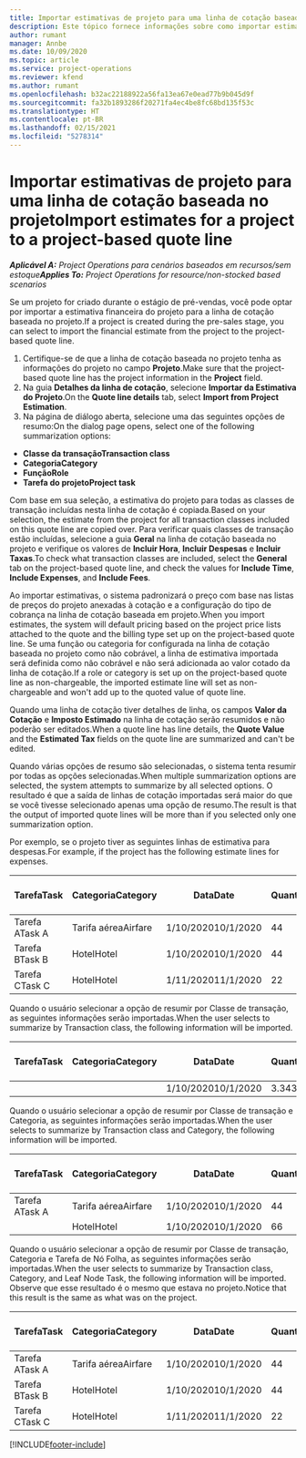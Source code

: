 ```yaml
---
title: Importar estimativas de projeto para uma linha de cotação baseada no projeto
description: Este tópico fornece informações sobre como importar estimativas de um projeto para uma linha de cotação.
author: rumant
manager: Annbe
ms.date: 10/09/2020
ms.topic: article
ms.service: project-operations
ms.reviewer: kfend
ms.author: rumant
ms.openlocfilehash: b32ac22188922a56fa13ea67e0ead77b9b045d9f
ms.sourcegitcommit: fa32b1893286f20271fa4ec4be8fc68bd135f53c
ms.translationtype: HT
ms.contentlocale: pt-BR
ms.lasthandoff: 02/15/2021
ms.locfileid: "5278314"
---
```

# <a name="import-estimates-for-a-project-to-a-project-based-quote-line"></a><span data-ttu-id="8b748-103">Importar estimativas de projeto para uma linha de cotação baseada no projeto</span><span class="sxs-lookup"><span data-stu-id="8b748-103">Import estimates for a project to a project-based quote line</span></span>

<span data-ttu-id="8b748-104">_**Aplicável A:** Project Operations para cenários baseados em recursos/sem estoque_</span><span class="sxs-lookup"><span data-stu-id="8b748-104">_**Applies To:** Project Operations for resource/non-stocked based scenarios_</span></span>


<span data-ttu-id="8b748-105">Se um projeto for criado durante o estágio de pré-vendas, você pode optar por importar a estimativa financeira do projeto para a linha de cotação baseada no projeto.</span><span class="sxs-lookup"><span data-stu-id="8b748-105">If a project is created during the pre-sales stage, you can select to import the financial estimate from the project to the project-based quote line.</span></span>

1. <span data-ttu-id="8b748-106">Certifique-se de que a linha de cotação baseada no projeto tenha as informações do projeto no campo **Projeto**.</span><span class="sxs-lookup"><span data-stu-id="8b748-106">Make sure that the project-based quote line has the project information in the **Project** field.</span></span>
2. <span data-ttu-id="8b748-107">Na guia **Detalhes da linha de cotação**, selecione **Importar da Estimativa do Projeto**.</span><span class="sxs-lookup"><span data-stu-id="8b748-107">On the **Quote line details** tab, select **Import from Project Estimation**.</span></span>
3. <span data-ttu-id="8b748-108">Na página de diálogo aberta, selecione uma das seguintes opções de resumo:</span><span class="sxs-lookup"><span data-stu-id="8b748-108">On the dialog page opens, select one of the following summarization options:</span></span>

  - <span data-ttu-id="8b748-109">**Classe da transação**</span><span class="sxs-lookup"><span data-stu-id="8b748-109">**Transaction class**</span></span>
  - <span data-ttu-id="8b748-110">**Categoria**</span><span class="sxs-lookup"><span data-stu-id="8b748-110">**Category**</span></span>
  - <span data-ttu-id="8b748-111">**Função**</span><span class="sxs-lookup"><span data-stu-id="8b748-111">**Role**</span></span> 
  - <span data-ttu-id="8b748-112">**Tarefa do projeto**</span><span class="sxs-lookup"><span data-stu-id="8b748-112">**Project task**</span></span>

<span data-ttu-id="8b748-113">Com base em sua seleção, a estimativa do projeto para todas as classes de transação incluídas nesta linha de cotação é copiada.</span><span class="sxs-lookup"><span data-stu-id="8b748-113">Based on your selection, the estimate from the project for all transaction classes included on this quote line are copied over.</span></span> <span data-ttu-id="8b748-114">Para verificar quais classes de transação estão incluídas, selecione a guia **Geral** na linha de cotação baseada no projeto e verifique os valores de **Incluir Hora**, **Incluir Despesas** e **Incluir Taxas**.</span><span class="sxs-lookup"><span data-stu-id="8b748-114">To check what transaction classes are included, select the **General** tab on the project-based quote line, and check the values for **Include Time**, **Include Expenses**, and **Include Fees**.</span></span>

<span data-ttu-id="8b748-115">Ao importar estimativas, o sistema padronizará o preço com base nas listas de preços do projeto anexadas à cotação e a configuração do tipo de cobrança na linha de cotação baseada em projeto.</span><span class="sxs-lookup"><span data-stu-id="8b748-115">When you import estimates, the system will default pricing based on the project price lists attached to the quote and the billing type set up on the project-based quote line.</span></span> <span data-ttu-id="8b748-116">Se uma função ou categoria for configurada na linha de cotação baseada no projeto como não cobrável, a linha de estimativa importada será definida como não cobrável e não será adicionada ao valor cotado da linha de cotação.</span><span class="sxs-lookup"><span data-stu-id="8b748-116">If a role or category is set up on the project-based quote line as non-chargeable, the imported estimate line will set as non-chargeable and won't add up to the quoted value of quote line.</span></span>

<span data-ttu-id="8b748-117">Quando uma linha de cotação tiver detalhes de linha, os campos **Valor da Cotação** e **Imposto Estimado** na linha de cotação serão resumidos e não poderão ser editados.</span><span class="sxs-lookup"><span data-stu-id="8b748-117">When a quote line has line details, the **Quote Value** and the **Estimated Tax** fields on the quote line are summarized and can't be edited.</span></span>

<span data-ttu-id="8b748-118">Quando várias opções de resumo são selecionadas, o sistema tenta resumir por todas as opções selecionadas.</span><span class="sxs-lookup"><span data-stu-id="8b748-118">When multiple summarization options are selected, the system attempts to summarize by all selected options.</span></span> <span data-ttu-id="8b748-119">O resultado é que a saída de linhas de cotação importadas será maior do que se você tivesse selecionado apenas uma opção de resumo.</span><span class="sxs-lookup"><span data-stu-id="8b748-119">The result is that the output of imported quote lines will be more than if you selected only one summarization option.</span></span>

<span data-ttu-id="8b748-120">Por exemplo, se o projeto tiver as seguintes linhas de estimativa para despesas.</span><span class="sxs-lookup"><span data-stu-id="8b748-120">For example, if the project has the following estimate lines for expenses.</span></span>

| <span data-ttu-id="8b748-121">Tarefa</span><span class="sxs-lookup"><span data-stu-id="8b748-121">Task</span></span> | <span data-ttu-id="8b748-122">Categoria</span><span class="sxs-lookup"><span data-stu-id="8b748-122">Category</span></span> | <span data-ttu-id="8b748-123">Data</span><span class="sxs-lookup"><span data-stu-id="8b748-123">Date</span></span> | <span data-ttu-id="8b748-124">Quantidade</span><span class="sxs-lookup"><span data-stu-id="8b748-124">Quantity</span></span> | <span data-ttu-id="8b748-125">Preço unitário</span><span class="sxs-lookup"><span data-stu-id="8b748-125">Unit price</span></span> | <span data-ttu-id="8b748-126">Valor</span><span class="sxs-lookup"><span data-stu-id="8b748-126">Amount</span></span> |
| --- | --- | --- | --- | --- | --- |
| <span data-ttu-id="8b748-127">Tarefa A</span><span class="sxs-lookup"><span data-stu-id="8b748-127">Task A</span></span> | <span data-ttu-id="8b748-128">Tarifa aérea</span><span class="sxs-lookup"><span data-stu-id="8b748-128">Airfare</span></span> | <span data-ttu-id="8b748-129">1/10/2020</span><span class="sxs-lookup"><span data-stu-id="8b748-129">10/1/2020</span></span> | <span data-ttu-id="8b748-130">4</span><span class="sxs-lookup"><span data-stu-id="8b748-130">4</span></span> | <span data-ttu-id="8b748-131">400</span><span class="sxs-lookup"><span data-stu-id="8b748-131">400</span></span> | <span data-ttu-id="8b748-132">1600</span><span class="sxs-lookup"><span data-stu-id="8b748-132">1600</span></span> |
| <span data-ttu-id="8b748-133">Tarefa B</span><span class="sxs-lookup"><span data-stu-id="8b748-133">Task B</span></span> | <span data-ttu-id="8b748-134">Hotel</span><span class="sxs-lookup"><span data-stu-id="8b748-134">Hotel</span></span> | <span data-ttu-id="8b748-135">1/10/2020</span><span class="sxs-lookup"><span data-stu-id="8b748-135">10/1/2020</span></span> | <span data-ttu-id="8b748-136">4</span><span class="sxs-lookup"><span data-stu-id="8b748-136">4</span></span> | <span data-ttu-id="8b748-137">200</span><span class="sxs-lookup"><span data-stu-id="8b748-137">200</span></span> | <span data-ttu-id="8b748-138">800</span><span class="sxs-lookup"><span data-stu-id="8b748-138">800</span></span> |
| <span data-ttu-id="8b748-139">Tarefa C</span><span class="sxs-lookup"><span data-stu-id="8b748-139">Task C</span></span> | <span data-ttu-id="8b748-140">Hotel</span><span class="sxs-lookup"><span data-stu-id="8b748-140">Hotel</span></span> | <span data-ttu-id="8b748-141">1/11/2020</span><span class="sxs-lookup"><span data-stu-id="8b748-141">11/1/2020</span></span> | <span data-ttu-id="8b748-142">2</span><span class="sxs-lookup"><span data-stu-id="8b748-142">2</span></span> | <span data-ttu-id="8b748-143">200</span><span class="sxs-lookup"><span data-stu-id="8b748-143">200</span></span> | <span data-ttu-id="8b748-144">400</span><span class="sxs-lookup"><span data-stu-id="8b748-144">400</span></span> |

<span data-ttu-id="8b748-145">Quando o usuário selecionar a opção de resumir por Classe de transação, as seguintes informações serão importadas.</span><span class="sxs-lookup"><span data-stu-id="8b748-145">When the user selects to summarize by Transaction class, the following information will be imported.</span></span>

| <span data-ttu-id="8b748-146">Tarefa</span><span class="sxs-lookup"><span data-stu-id="8b748-146">Task</span></span> | <span data-ttu-id="8b748-147">Categoria</span><span class="sxs-lookup"><span data-stu-id="8b748-147">Category</span></span> | <span data-ttu-id="8b748-148">Data</span><span class="sxs-lookup"><span data-stu-id="8b748-148">Date</span></span> | <span data-ttu-id="8b748-149">Quantidade</span><span class="sxs-lookup"><span data-stu-id="8b748-149">Quantity</span></span> | <span data-ttu-id="8b748-150">Preço unitário</span><span class="sxs-lookup"><span data-stu-id="8b748-150">Unit price</span></span> | <span data-ttu-id="8b748-151">Valor</span><span class="sxs-lookup"><span data-stu-id="8b748-151">Amount</span></span> |
| --- | --- | --- | --- | --- | --- |
| | | <span data-ttu-id="8b748-152">1/10/2020</span><span class="sxs-lookup"><span data-stu-id="8b748-152">10/1/2020</span></span> | <span data-ttu-id="8b748-153">3.34</span><span class="sxs-lookup"><span data-stu-id="8b748-153">3.34</span></span> | <span data-ttu-id="8b748-154">840</span><span class="sxs-lookup"><span data-stu-id="8b748-154">840</span></span> | <span data-ttu-id="8b748-155">2800</span><span class="sxs-lookup"><span data-stu-id="8b748-155">2800</span></span> |

<span data-ttu-id="8b748-156">Quando o usuário selecionar a opção de resumir por Classe de transação e Categoria, as seguintes informações serão importadas.</span><span class="sxs-lookup"><span data-stu-id="8b748-156">When the user selects to summarize by Transaction class and Category, the following information will be imported.</span></span>

| <span data-ttu-id="8b748-157">Tarefa</span><span class="sxs-lookup"><span data-stu-id="8b748-157">Task</span></span> | <span data-ttu-id="8b748-158">Categoria</span><span class="sxs-lookup"><span data-stu-id="8b748-158">Category</span></span> | <span data-ttu-id="8b748-159">Data</span><span class="sxs-lookup"><span data-stu-id="8b748-159">Date</span></span> | <span data-ttu-id="8b748-160">Quantidade</span><span class="sxs-lookup"><span data-stu-id="8b748-160">Quantity</span></span> | <span data-ttu-id="8b748-161">Preço unitário</span><span class="sxs-lookup"><span data-stu-id="8b748-161">Unit price</span></span> | <span data-ttu-id="8b748-162">Valor</span><span class="sxs-lookup"><span data-stu-id="8b748-162">Amount</span></span> |
| --- | --- | --- | --- | --- | --- |
| <span data-ttu-id="8b748-163">Tarefa A</span><span class="sxs-lookup"><span data-stu-id="8b748-163">Task A</span></span> | <span data-ttu-id="8b748-164">Tarifa aérea</span><span class="sxs-lookup"><span data-stu-id="8b748-164">Airfare</span></span> | <span data-ttu-id="8b748-165">1/10/2020</span><span class="sxs-lookup"><span data-stu-id="8b748-165">10/1/2020</span></span> | <span data-ttu-id="8b748-166">4</span><span class="sxs-lookup"><span data-stu-id="8b748-166">4</span></span> | <span data-ttu-id="8b748-167">400</span><span class="sxs-lookup"><span data-stu-id="8b748-167">400</span></span> | <span data-ttu-id="8b748-168">1600</span><span class="sxs-lookup"><span data-stu-id="8b748-168">1600</span></span> |
| | <span data-ttu-id="8b748-169">Hotel</span><span class="sxs-lookup"><span data-stu-id="8b748-169">Hotel</span></span> | <span data-ttu-id="8b748-170">1/10/2020</span><span class="sxs-lookup"><span data-stu-id="8b748-170">10/1/2020</span></span> | <span data-ttu-id="8b748-171">6</span><span class="sxs-lookup"><span data-stu-id="8b748-171">6</span></span> | <span data-ttu-id="8b748-172">200</span><span class="sxs-lookup"><span data-stu-id="8b748-172">200</span></span> | <span data-ttu-id="8b748-173">1200</span><span class="sxs-lookup"><span data-stu-id="8b748-173">1200</span></span> |

<span data-ttu-id="8b748-174">Quando o usuário selecionar a opção de resumir por Classe de transação, Categoria e Tarefa de Nó Folha, as seguintes informações serão importadas.</span><span class="sxs-lookup"><span data-stu-id="8b748-174">When the user selects to summarize by Transaction class, Category, and Leaf Node Task, the following information will be imported.</span></span> <span data-ttu-id="8b748-175">Observe que esse resultado é o mesmo que estava no projeto.</span><span class="sxs-lookup"><span data-stu-id="8b748-175">Notice that this result is the same as what was on the project.</span></span>

| <span data-ttu-id="8b748-176">Tarefa</span><span class="sxs-lookup"><span data-stu-id="8b748-176">Task</span></span> | <span data-ttu-id="8b748-177">Categoria</span><span class="sxs-lookup"><span data-stu-id="8b748-177">Category</span></span> | <span data-ttu-id="8b748-178">Data</span><span class="sxs-lookup"><span data-stu-id="8b748-178">Date</span></span> | <span data-ttu-id="8b748-179">Quantidade</span><span class="sxs-lookup"><span data-stu-id="8b748-179">Quantity</span></span> | <span data-ttu-id="8b748-180">Preço unitário</span><span class="sxs-lookup"><span data-stu-id="8b748-180">Unit price</span></span> | <span data-ttu-id="8b748-181">Valor</span><span class="sxs-lookup"><span data-stu-id="8b748-181">Amount</span></span> |
| --- | --- | --- | --- | --- | --- |
| <span data-ttu-id="8b748-182">Tarefa A</span><span class="sxs-lookup"><span data-stu-id="8b748-182">Task A</span></span> | <span data-ttu-id="8b748-183">Tarifa aérea</span><span class="sxs-lookup"><span data-stu-id="8b748-183">Airfare</span></span> | <span data-ttu-id="8b748-184">1/10/2020</span><span class="sxs-lookup"><span data-stu-id="8b748-184">10/1/2020</span></span> | <span data-ttu-id="8b748-185">4</span><span class="sxs-lookup"><span data-stu-id="8b748-185">4</span></span> | <span data-ttu-id="8b748-186">400</span><span class="sxs-lookup"><span data-stu-id="8b748-186">400</span></span> | <span data-ttu-id="8b748-187">1600</span><span class="sxs-lookup"><span data-stu-id="8b748-187">1600</span></span> |
| <span data-ttu-id="8b748-188">Tarefa B</span><span class="sxs-lookup"><span data-stu-id="8b748-188">Task B</span></span> | <span data-ttu-id="8b748-189">Hotel</span><span class="sxs-lookup"><span data-stu-id="8b748-189">Hotel</span></span> | <span data-ttu-id="8b748-190">1/10/2020</span><span class="sxs-lookup"><span data-stu-id="8b748-190">10/1/2020</span></span> | <span data-ttu-id="8b748-191">4</span><span class="sxs-lookup"><span data-stu-id="8b748-191">4</span></span> | <span data-ttu-id="8b748-192">200</span><span class="sxs-lookup"><span data-stu-id="8b748-192">200</span></span> | <span data-ttu-id="8b748-193">800</span><span class="sxs-lookup"><span data-stu-id="8b748-193">800</span></span> |
| <span data-ttu-id="8b748-194">Tarefa C</span><span class="sxs-lookup"><span data-stu-id="8b748-194">Task C</span></span> | <span data-ttu-id="8b748-195">Hotel</span><span class="sxs-lookup"><span data-stu-id="8b748-195">Hotel</span></span> | <span data-ttu-id="8b748-196">1/11/2020</span><span class="sxs-lookup"><span data-stu-id="8b748-196">11/1/2020</span></span> | <span data-ttu-id="8b748-197">2</span><span class="sxs-lookup"><span data-stu-id="8b748-197">2</span></span> | <span data-ttu-id="8b748-198">200</span><span class="sxs-lookup"><span data-stu-id="8b748-198">200</span></span> | <span data-ttu-id="8b748-199">400</span><span class="sxs-lookup"><span data-stu-id="8b748-199">400</span></span> |


[!INCLUDE[footer-include](../includes/footer-banner.md)]